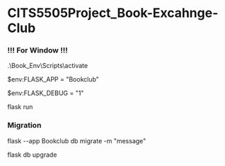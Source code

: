 #  CITS5505Project_Book-Excahnge-Club


###  !!! For Window !!!
.\Book_Env\Scripts\activate

$env:FLASK_APP = "Bookclub"    

$env:FLASK_DEBUG = "1"

flask run
###



###  Migration
flask --app Bookclub db migrate -m "message"

flask db upgrade
###